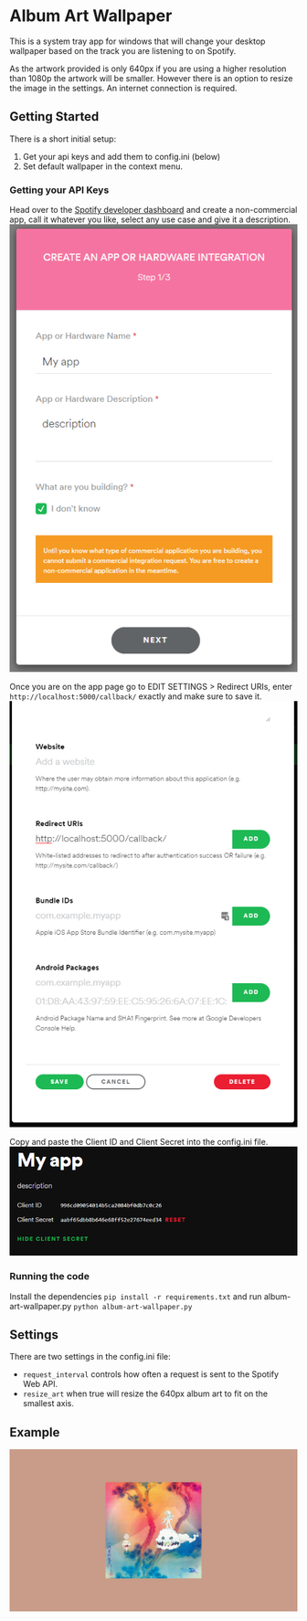 # Album Art Wallpaper

This is a system tray app for windows that will change your desktop wallpaper based on the track you are listening to on Spotify.


As the artwork provided is only 640px if you are using a higher resolution than 1080p the artwork will be smaller. However there is an option to resize the image in the settings.
An internet connection is required.

## Getting Started
There is a short initial setup:

1. Get your api keys and add them to config.ini (below)
2. Set default wallpaper in the context menu.

### Getting your API Keys
Head over to the [Spotify developer dashboard](https://www.google.com) and create a non-commercial app, call it whatever you like, select any use case and give it a description.
![](readme_images/image1.png)

Once you are on the app page go to EDIT SETTINGS > Redirect URIs, enter ``` http://localhost:5000/callback/ ``` exactly and make sure to save it.
![](readme_images/image2.png)

Copy and paste the Client ID and Client Secret into the config.ini file.
![](readme_images/image3.png)

### Running the code
Install the dependencies ```pip install -r requirements.txt``` and run album-art-wallpaper.py ```python album-art-wallpaper.py```

## Settings
There are two settings in the config.ini file:

- ```request_interval``` controls how often a request is sent to the Spotify Web API.
- ```resize_art``` when true will resize the 640px album art to fit on the smallest axis.

## Example
![](readme_images/example_wallpaper.png)